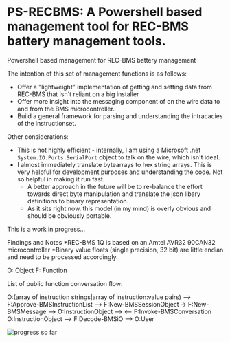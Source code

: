 # PS-RECBMS: A Powershell based management tool for REC-BMS battery management tools.
Powershell based management for REC-BMS battery management

The intention of this set of management functions is as follows:

* Offer a "lightweight" implementation of getting and setting data from REC-BMS that isn't reliant on a big installer
* Offer more insight into the messaging component of on the wire data to and from the BMS microcontroller.
* Build a general framework for parsing and understanding the intracacies of the instructionset.

Other considerations:
* This is not highly efficient - internally, I am using a Microsoft .net ```System.IO.Ports.SerialPort``` object to talk on the wire, which isn't ideal.
* I almost immediately translate bytearrays to hex string arrays. This is very helpful for development purposes and understanding the code. Not so helpful in making it run fast.
  * A better approach in the future will be to re-balance the effort towards direct byte manipulation and translate the json libary definitions to binary representation.
  * As it sits right now, this model (in my mind) is overly obvious and should be obviously portable.

This is a work in progress...


Findings and Notes
*REC-BMS 1Q is based on an Amtel AVR32 90CAN32 microcontroller
*Binary value floats (single precision, 32 bit) are little endian and need to be processed accordingly.

O: Object
F: Function

List of public function conversation flow:


O:(array of instruction strings|array of instruction:value pairs) -->
    F:Approve-BMSInstructionList -->
        F:New-BMSSessionObject -> F:New-BMSMessage -->
            O:InstructionObject -->
                <-- F:Invoke-BMSConversation
            O:InstructionObject -->
                F:Decode-BMSiO -->
            O:User




![progress so far](https://raw.githubusercontent.com/aaronsb/ps-recbms/master/images/recbms.gif)
